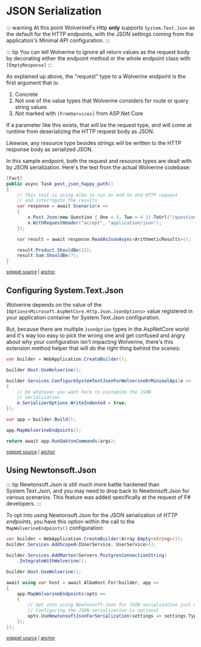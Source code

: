 # JSON Serialization

::: warning
At this point WolverineFx.Http **only** supports `System.Text.Json` as the default for the HTTP endpoints,
with the JSON settings coming from the application's Minimal API configuration.
:::

::: tip
You can tell Wolverine to ignore all return values as the request body by decorating either the endpoint
method or the whole endpoint class with `[EmptyResponse]`
:::

As explained up above, the "request" type to a Wolverine endpoint is the first argument that is:

1. Concrete
2. Not one of the value types that Wolverine considers for route or query string values
3. *Not* marked with `[FromServices]` from ASP.Net Core

If a parameter like this exists, that will be the request type, and will come
at runtime from deserializing the HTTP request body as JSON.

Likewise, any resource type besides strings will be written to the HTTP response body
as serialized JSON.

In this sample endpoint, both the request and resource types are dealt with by
JSON serialization. Here's the test from the actual Wolverine codebase:

<!-- snippet: sample_post_json_happy_path -->
<a id='snippet-sample_post_json_happy_path'></a>
```cs
[Fact]
public async Task post_json_happy_path()
{
    // This test is using Alba to run an end to end HTTP request
    // and interrogate the results
    var response = await Scenario(x =>
    {
        x.Post.Json(new Question { One = 3, Two = 4 }).ToUrl("/question");
        x.WithRequestHeader("accept", "application/json");
    });

    var result = await response.ReadAsJsonAsync<ArithmeticResults>();

    result.Product.ShouldBe(12);
    result.Sum.ShouldBe(7);
}
```
<sup><a href='https://github.com/JasperFx/wolverine/blob/main/src/Http/Wolverine.Http.Tests/posting_json.cs#L12-L31' title='Snippet source file'>snippet source</a> | <a href='#snippet-sample_post_json_happy_path' title='Start of snippet'>anchor</a></sup>
<!-- endSnippet -->

## Configuring System.Text.Json

Wolverine depends on the value of the `IOptions<Microsoft.AspNetCore.Http.Json.JsonOptions>` value registered in your application container for System.Text.Json
configuration. 

But, because there are multiple `JsonOption` types in the AspNetCore world and it's way too easy to pick the wrong one
and get confused and angry about why your configuration isn't impacting Wolverine, there's this extension method helper
that will do the right thing behind the scenes:

<!-- snippet: sample_configuring_stj_for_wolverine -->
<a id='snippet-sample_configuring_stj_for_wolverine'></a>
```cs
var builder = WebApplication.CreateBuilder();

builder.Host.UseWolverine();

builder.Services.ConfigureSystemTextJsonForWolverineOrMinimalApi(o =>
{
    // Do whatever you want here to customize the JSON
    // serialization
    o.SerializerOptions.WriteIndented = true;
});

var app = builder.Build();

app.MapWolverineEndpoints();

return await app.RunOaktonCommands(args);
```
<sup><a href='https://github.com/JasperFx/wolverine/blob/main/src/Http/Wolverine.Http.Tests/Samples/ConfiguringJson.cs#L10-L29' title='Snippet source file'>snippet source</a> | <a href='#snippet-sample_configuring_stj_for_wolverine' title='Start of snippet'>anchor</a></sup>
<!-- endSnippet -->

## Using Newtonsoft.Json

::: tip
Newtonsoft.Json is still much more battle hardened than System.Text.Json, and you may need
to drop back to Newtonsoft.Json for various scenarios. This feature was added specifically
at the request of F# developers.
:::

To opt into using Newtonsoft.Json for the JSON serialization of *HTTP endpoints*, you have this option within the call
to the `MapWolverineEndpoints()` configuration:

<!-- snippet: sample_use_newtonsoft_for_http_serialization -->
<a id='snippet-sample_use_newtonsoft_for_http_serialization'></a>
```cs
var builder = WebApplication.CreateBuilder(Array.Empty<string>());
builder.Services.AddScoped<IUserService, UserService>();

builder.Services.AddMarten(Servers.PostgresConnectionString)
    .IntegrateWithWolverine();

builder.Host.UseWolverine();

await using var host = await AlbaHost.For(builder, app =>
{
    app.MapWolverineEndpoints(opts =>
    {
        // Opt into using Newtonsoft.Json for JSON serialization just with Wolverine.HTTP routes
        // Configuring the JSON serialization is optional
        opts.UseNewtonsoftJsonForSerialization(settings => settings.TypeNameHandling = TypeNameHandling.All);
    });
});
```
<sup><a href='https://github.com/JasperFx/wolverine/blob/main/src/Http/Wolverine.Http.Tests/using_newtonsoft_for_serialization.cs#L18-L38' title='Snippet source file'>snippet source</a> | <a href='#snippet-sample_use_newtonsoft_for_http_serialization' title='Start of snippet'>anchor</a></sup>
<!-- endSnippet -->
